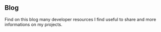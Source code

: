 <!--VarStream
title=Nicolas Froidure's Blog, Fullstack JavaScript Developper
description=Learn more about me
shortTitle=Blog
shortDesc=Back to home
keywords.+=JavaScript
keywords.+=developer
keywords.+=Nicolas
keywords.+=Froidure
previousTitle=Previous
previousDesc=Go to the previous page
nextTitle=Next
nextDesc=Go to the next page
template=blog
paginate=true
lang=en
location=US
types.+=html
types.+=atom
types.+=rss
# locales
empty=Currently no post on the blog.
published_on=Pulished on
-->

## Blog

Find on this blog many developer resources I find useful to share and more
 informations on my projects.

